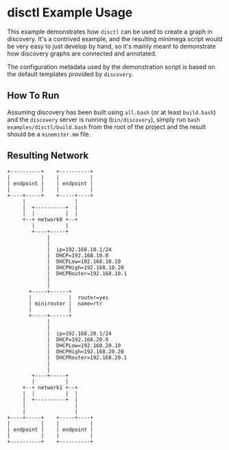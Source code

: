 # disctl Example Usage

This example demonstrates how `disctl` can be used to create a graph in
discovery. It's a contrived example, and the resulting minimega script
would be very easy to just develop by hand, so it's mainly meant to
demonstrate how discovery graphs are connected and annotated.

The configuration metadata used by the demonstration script is based on
the default templates provided by `discovery`.

## How To Run

Assuming discovery has been built using `all.bash` (or at least
`build.bash`) and the `discovery` server is running (`bin/discovery`),
simply run `bash examples/disctl/build.bash` from the root of the
project and the result should be a `minemiter.mm` file.

## Resulting Network

```
+----------+    +----------+
|          |    |          |
| endpoint |    | endpoint |
|          |    |          |
+----+-----+    +-----+----+
     |                |
     |  +----------+  |
     |  |          |  |
     +--+ network0 +--+
        |          |
        +----+-----+
             |
             |
             |  ip=192.168.10.1/24
             |  DHCP=192.168.10.0
             |  DHCPLow=192.168.10.10
             |  DHCPHigh=192.168.10.20
             |  DHCPRouter=192.168.10.1
             |
             |
       +-----+------+
       |            |  router=yes
       | minirouter |  name=rtr
       |            |
       +-----+------+
             |
             |
             |  ip=192.168.20.1/24
             |  DHCP=192.168.20.0
             |  DHCPLow=192.168.20.10
             |  DHCPHigh=192.168.20.20
             |  DHCPRouter=192.168.20.1
             |
             |
        +----+-----+
        |          |
     +--+ network1 +--+
     |  |          |  |
     |  +----------+  |
     |                |
     |                |
+----+-----+    +-----+----+
|          |    |          |
| endpoint |    | endpoint |
|          |    |          |
+----------+    +----------+
```
